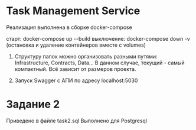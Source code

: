 # Task Management Service

Реализация выполнена в сборке docker-compose

старт: docker-compose up --build
выключение: docker-compose down -v (остановка и удаление контейнеров вместе с volumes)

1) Структуру папок можно организовать разными путями: Infrastructure, Contracts, Data...
 В данном случае, текущий - самый компактный. Всё зависит от размеров проекта.

2) Запуск Swagger с АПИ по адресу localhost:5030

# Задание 2
Приведено в файле task2.sql
Выполнено для Postgresql